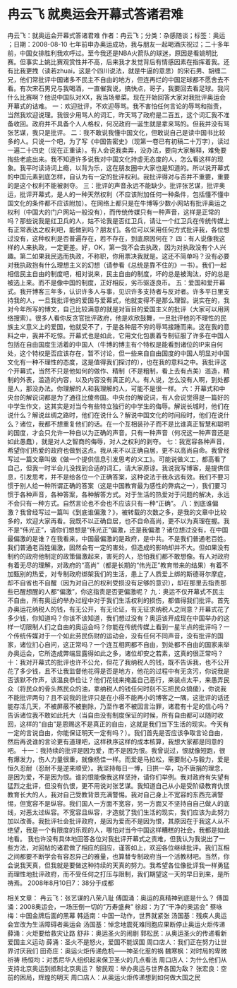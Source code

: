 # 冉云飞  就奥运会开幕式答诸君难

冉云飞：就奥运会开幕式答诸君难
作者：冉云飞；分类：杂感随谈；标签：奥运 ；日期：2008-08-10
七年前申办奥运成功，我与朋友一起喝酒庆祝过；二十多年前，中国女排胜利我欢呼过。至今我还是NBA火箭队的球迷，原因是看姚明比赛。但事实上姚比赛观赏性并不高，后来我才发觉背后有情感因素在指挥着我。还有比我更拽（读若zhuai，这是个四川说法，就是牛逼的意思）的宋石男、胡缠二兄，他们常批评中国诸多不民主不自由的地方，但连再烂的中国足球都不愿舍去不看。有次宋石男兄与我喝酒，一直催我说，搞快点，哥子，我要回去看足球。我问什么比赛啊？他说中国队对XX，我当场晕菜。现在开始回答大家对我批评奥运会开幕式的诘难。
一：欢迎批评，不欢迎辱骂。我不害怕任何言论的辱骂和指责，当然我欢迎说理。我很少用骂人的词汇，昨天骂了政府是二百五，这个词汇我不准备收回。政府并不具备个人人格权，何况政府一诞生就是拿来骂的。但我并没有骂张艺谋，我只是批评。
二：我不敢说我懂中国文化，但敢说自己是读中国书比较多的人。只说一个吧，为了写《中国告密史》（现第一卷已有初稿二十万字），读过一遍二十四史（现在正重读）。有人会说我卖弄，没办法，要向大家解释，难免要掏些老底出来。我不知道许多说我对中国文化持虚无态度的人，怎么看这样的现象。我平时读诗词上瘾，以背为乐，这在朋友圈中大家也是知道的。所以说开幕式的中国元素到底怎样，自认为有一定的批评权利。我批评得对与否并不重要，重要的是这个权利不能被剥夺。
三：批评的声音永远不能缺少。批评张艺谋，批评奥运，批评开幕式，是人的一种天然权利（不应该附加任何一种条件，包括懂不懂中国文化的条件都不应该附加）。在网络上都只是在牛博等少数小网站有批评奥运之权利（中国大的门户网站一般没有），而传统传媒只有一种声音，这样是正常的吗？那些说我是红卫兵的人，姑不论我是否红卫兵，请让一个红卫兵在传统传媒上有正常表达之权利吧，能做到吗？朋友们。各位可以采用任何方式批评我，各位想过没有，这种权利是否普遍存在，若不存在，到底原因何在？
四：有人说像我这样的人来执政，一定更差。好，OK，第一我不会去执政，因为对执政没有个人兴趣。第二如果我民选而执政，不称职，你用票决我就是。这还不简单吗？没有必要对我执政抱有什么理想主义的幻想（请参看《总统是靠不住的》一书）。我们一起相信民主自由的制度吧，相对说来，民主自由的制度，坏的总是被淘汰，好的总是被选上来。而不是像中国的制度，正好相反，劣币驱逐良币。
五：爱国和爱开幕式。我开博客三年多，认识许多人与事，见识许多支持者与反对者。许多平日里支持我的人，一旦我批评他的爱国与爱幕式，他就变得不是那么理智。说实在的，我对今年所写的博文，自己比较满意的就是对盲目的爱国主义的批评（大家可以用网络搜索）。很多人看你反贪官批评政府，他是欢欣鼓舞，一旦批评他的不理性的民族主义意义上的爱国，他就受不了，于是各种层不穷的辱骂接踵而来。这在我的意料之中，我并不吃惊。开幕式也是如此，它用文化包裹着专制征服了许多在中国人包括在自由国度生活着的中国人（牛博的博主有个特权是能看到诸位的IP来自何处，这个特权是否应该存在，暂不讨论，但一些来自自由国度的中国人明显对中国文化有一种不理性的态度，这是值得我们探讨的），也在我的意料之中。我批评这个开幕式，当然不只是他如何的做作、精制（不是粗制，看上去有点美）滥造，精制的外表，滥造的内容，以及内容没有真正的人。有人说，怎么没有人啊，到处都是人，那没办法。你理解的人和我理解的人，可能不是很一样。
六：开幕式和中央台的解说词都是为了通往比傻帝国。中央台的解说词，有人会说觉得是一篇好的中学生作文，这其实是对当今有些特立独行的中学生的侮辱。解说长城时，他们在说什么？解说丝绸之路时，他们在说什么？解说中国文化的时间段时，他们在说什么？诸位，我都不想重复他们的话。在一个互相装孙子而不是比谁真正智慧和聪明的国度，才会只允许一种自以为正确的声音。只有一种声音（何况这一种声音还是如此愚蠢），就是对人之智商的侮辱，对人之权利的剥夺。
七：我宽容各种声音，希望你们热爱的政府也做到这点。我从来不以正确自居，更不以高尚自命。我曾经写过一篇文章叫做《做一个提供信息引发思考的义工》。可能说做义工，都高看了自己，但我一时半会儿没找到合适的词汇，请大家原谅。我说我写博客，是提供信息，引发思考，并不是给各位一个正确答案，这种说法于我永远有效。我们不要习惯于别人给一种所谓正确的答案（这是中国教育最为感性的弊病之一），我们要习惯于各种声音，各种答案，各种解答方式。对于生活的热爱对于问题的解决，永远不会只有一种方式。自然言论也不会也不应该只有一种“正确”。
八：到底谁偏激？我曾经写过一篇叫《到底谁偏激？》，被转载的次数之多，是我的文章中比较多的，欢迎大家再看。我既不以正确自居，也不自命高尚，更不以为真理在握。我不是“伟光正”，请你们想想是“伟光正”偏激，还是我偏激？诸位想过没有，在中国最偏激的是谁？在我看来，中国最偏激的是政府，是中共。不是我们普通老百姓。我们普通老百姓偏激，固然会有一定的害处，但造成的影响却并不大。但如果没有制约的政府他制定的政策偏激起来，害死的人，恐怕我们都不敢想像。有人对政府有着无尽的理解，对政府的“高尚”（都是长期的“伟光正”教育带来的结果）有着不加甄别的热爱，对专制政府绑架我们的生活，患上了人质爱上绑的斯德哥尔摩症，却不自省也不自醒（因为对自己的权利受损没有足够的意识），却在那里去指责那些已醒想醒的人都“偏激”，你这指责是否更偏激呢？
九：奥运不仅开幕式不民主不自由，所有奥运的举办过程中对于我们生活权利的损伤，都值得我们批评。首先办奥运花纳税人的钱，有无公开，有无论证，有无征求纳税人之同意？开幕式花了多少钱，你知道吗？你该不该知道，我们想过没有？奥运该开成现在中国举办的这样一切限制人们之自由的奥运会吗？你能在传统传媒上看到一星半点的批评吗？一个传统传媒对于一个如此劳民伤财的运动会，没有任何不同声音，没有批评的国家，诸位扪心自问，这正常吗？一个连互相网都不自由，到处都不自由的国家来举办奥运会，它所造成弊端显露得如此之多，诸位却安之若素，这真的很正常吗？
十：我对开幕式的批评也许不公允，但花了我纳税人的钱，既不告诉我，也不公开花了多少钱，且不让我监督他花得是否是地方，他花的过程中有无贪污，你说我是否该默不作声，该温良恭俭让？他们花钱来掩盖自己恶行，来装点太平，来愚弄民众（将民众的骨头熬民众的油，拿纳税人的钱任何时刻不忘把民众搞傻），你说我不能批评两句？且不说我的批评只是在小得不能再小的博客之一隅，这批评的话还能存活几天，不被屏蔽不被删除，乃至作者不被因言治罪，诸君有十足的信心吗？告诉诸位我不敢如此托大（当自由没有制度保证的时候，所有自由都可以随时收回，这样的“自由”是恩赐这不是真正的自由，这就是我们当下生活的现实。今天有一定的言说自由，你能保证明天一定有吗？）。我们首先是否应该争取言论自由，然后再说谁的言论更有道理吧，这样秩序这样的成本核算，我想大家都是同意的吧。
十一：我持续的批评是因为爱，而不是因为恨。我曾说过，恨就像短跑，很有爆发力，伤人力量很重，就像杨佳一样。而爱是马拉松，需要耐心与毅力，爱是恒久忍耐（忍耐不是逆来顺受）。我坚持每日一博，日拱一卒，功不唐捐的理念，是因为爱，不是因为恨。谁的恨能像我这样坚持，请你们举例。我对政府有失望有猛烈之批评，但没有仇恨，更不用说对张艺谋。我知道自己从小是受阶级教育仇恨教育长大的人，我对自己受教背景充满警惕。我对自己身上不宽容的东西充满警惕，但宽容不是纵容。我们国人一方面不宽容，另一方面又不坚持自自己做人的底线，对恶太过纵容。不宽容且纵容，才造就了我们生活的现实，我们应该为此努力加以改善。我批评社会批评政府，是因为爱而不是因为恨，其原因在于我这人从不绝望，我是一个有限度的乐观的人，哪怕对当今中国这样糟糕的社会，我都是如此地看。
我也许没有具体地回答各位对我批评开幕式之责难，但我认为我说出了一些方法，对回帖的诸君做了相应的回应，谨答如上，欢迎各位继续批评。我们互相之间都要不断学会有容忍异己的雅量，也算替专制政府当一个活教材吧。当然，你会说我天真，但我就是要做这种持续的天真的努力。我希望各位像批评我一样勇猛而理性地批评政府，而不受任何之打压与限制，我们期望这一天的早日到来，是所祷焉。
2008年8月10日7：38分于成都

相关文章：
冉云飞：张艺谋的八荣八耻
傅国涌：奥运的真精神到底是什么？
傅国涌：2008奥运会，一场压倒一切的“万寿盛典”
徐超：为了“干净的奥运会”
蔡咏梅：中国金牌后面的黑幕
韩适南：中国一动作，世界就紧张
汤国基：残疾人奥运会宜改为生活障碍者奥运会
汤国基：悼念地震死难同胞应果断停止奥运火炬传递
薛涌：火炬要给救灾让路
舒非：奥运圣火的闹剧
郭松民：从奥运圣火的传递看新爱国主义运动
薛涌：圣火不是怒火，爱国不能误国
周口店人：我们正在努力让世界讨厌我们
田奇庄：奥运火炬传递危机——神圣化惹的祸
魏寒枫：对时局的卑微祈祷
杨恒均：对悉尼华人组织起来保卫圣火的几点看法
周口店人：为什么他们从支持北京奥运到抵制北京奥运？
黎民观：举办奥运与世界各国为敌？
张宏良：空前的困局，辉煌的明天
周口店人：从奥运火炬传递想到如何做大国之民